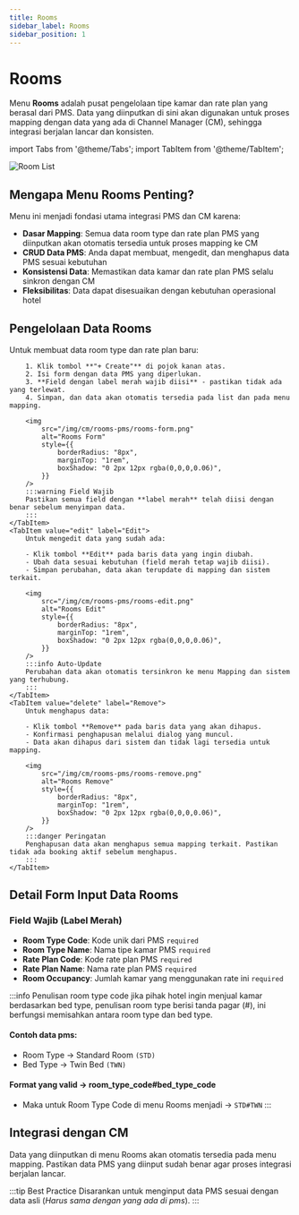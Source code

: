 ```yaml
---
title: Rooms
sidebar_label: Rooms
sidebar_position: 1
---
```


# Rooms

Menu **Rooms** adalah pusat pengelolaan tipe kamar dan rate plan yang berasal dari PMS. Data yang diinputkan di sini akan digunakan untuk proses mapping dengan data yang ada di Channel Manager (CM), sehingga integrasi berjalan lancar dan konsisten.

import Tabs from '@theme/Tabs';
import TabItem from '@theme/TabItem';

<div style={{marginBottom: '1.5rem'}}>
<img
			src="/img/cm/rooms-pms/rooms-list.png"
			alt="Room List"
			style={{
				borderRadius: "8px",
				marginTop: "1rem",
				boxShadow: "0 2px 12px rgba(0,0,0,0.06)",
			}}
/>
</div>

## Mengapa Menu Rooms Penting?

Menu ini menjadi fondasi utama integrasi PMS dan CM karena:

- **Dasar Mapping**: Semua data room type dan rate plan PMS yang diinputkan akan otomatis tersedia untuk proses mapping ke CM
- **CRUD Data PMS**: Anda dapat membuat, mengedit, dan menghapus data PMS sesuai kebutuhan
- **Konsistensi Data**: Memastikan data kamar dan rate plan PMS selalu sinkron dengan CM
- **Fleksibilitas**: Data dapat disesuaikan dengan kebutuhan operasional hotel

## Pengelolaan Data Rooms

<Tabs className="unique-tabs">
	<TabItem value="create" label="Create" default>
		Untuk membuat data room type dan rate plan baru:
    
		1. Klik tombol **"+ Create"** di pojok kanan atas.
		2. Isi form dengan data PMS yang diperlukan.
		3. **Field dengan label merah wajib diisi** - pastikan tidak ada yang terlewat.
		4. Simpan, dan data akan otomatis tersedia pada list dan pada menu mapping.
    
		<img
			src="/img/cm/rooms-pms/rooms-form.png"
			alt="Rooms Form"
			style={{
				borderRadius: "8px",
				marginTop: "1rem",
				boxShadow: "0 2px 12px rgba(0,0,0,0.06)",
			}}
		/>
		:::warning Field Wajib
		Pastikan semua field dengan **label merah** telah diisi dengan benar sebelum menyimpan data.
		:::
	</TabItem>
	<TabItem value="edit" label="Edit">
		Untuk mengedit data yang sudah ada:
    
		- Klik tombol **Edit** pada baris data yang ingin diubah.
		- Ubah data sesuai kebutuhan (field merah tetap wajib diisi).
		- Simpan perubahan, data akan terupdate di mapping dan sistem terkait.
    
		<img
			src="/img/cm/rooms-pms/rooms-edit.png"
			alt="Rooms Edit"
			style={{
				borderRadius: "8px",
				marginTop: "1rem",
				boxShadow: "0 2px 12px rgba(0,0,0,0.06)",
			}}
		/>
		:::info Auto-Update
		Perubahan data akan otomatis tersinkron ke menu Mapping dan sistem yang terhubung.
		:::
	</TabItem>
	<TabItem value="delete" label="Remove">
		Untuk menghapus data:
    
		- Klik tombol **Remove** pada baris data yang akan dihapus.
		- Konfirmasi penghapusan melalui dialog yang muncul.
		- Data akan dihapus dari sistem dan tidak lagi tersedia untuk mapping.
    
		<img
			src="/img/cm/rooms-pms/rooms-remove.png"
			alt="Rooms Remove"
			style={{
				borderRadius: "8px",
				marginTop: "1rem",
				boxShadow: "0 2px 12px rgba(0,0,0,0.06)",
			}}
		/>
		:::danger Peringatan
		Penghapusan data akan menghapus semua mapping terkait. Pastikan tidak ada booking aktif sebelum menghapus.
		:::
	</TabItem>
</Tabs>

## Detail Form Input Data Rooms

### Field Wajib (Label Merah)

- **Room Type Code**: Kode unik dari PMS `required`
- **Room Type Name**: Nama tipe kamar PMS `required`
- **Rate Plan Code**: Kode rate plan PMS `required`
- **Rate Plan Name**: Nama rate plan PMS `required`
- **Room Occupancy**: Jumlah kamar yang menggunakan rate ini `required`

:::info Penulisan room type code
 jika pihak hotel ingin menjual kamar berdasarkan bed type, penulisan room type berisi tanda pagar (#),
 ini berfungsi memisahkan antara room type dan bed type.

#### Contoh data pms: 
 - Room Type → Standard Room `(STD)`
 - Bed Type → Twin Bed `(TWN)`

#### Format yang valid → room_type_code#bed_type_code
 - Maka untuk Room Type Code di menu Rooms menjadi → `STD#TWN`
:::

## Integrasi dengan CM

Data yang diinputkan di menu Rooms akan otomatis tersedia pada menu mapping. Pastikan data PMS yang diinput sudah benar agar proses integrasi berjalan lancar.

:::tip Best Practice
Disarankan untuk menginput data PMS sesuai dengan data asli (_Harus sama dengan yang ada di pms_).
:::
